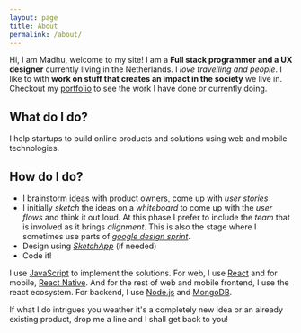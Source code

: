 ```yaml
---
layout: page
title: About
permalink: /about/
---
```


Hi, I am Madhu, welcome to my site! I am a **Full stack programmer and a UX designer** currently living in the Netherlands. I _love travelling and people_. I like to with **work on stuff that creates an impact in the society** we live in. Checkout my [portfolio](/portfolio) to see the work I have done or currently doing.

## What do I do?

I help startups to build online products and solutions using web and mobile technologies.

## How do I do?

- I brainstorm ideas with product owners, come up with _user stories_
- I initially _sketch_ the ideas on a _whiteboard_ to come up with the _user flows_ and think it out loud. At this phase I prefer to include the _team_ that is involved as it brings _alignment_. This is also the stage where I sometimes use parts of _[google design sprint](http://designsprintkit.withgoogle.com)_.
- Design using _[SketchApp](https://www.sketchapp.com/)_ (if needed)
- Code it!

I use [JavaScript](https://developer.mozilla.org/en-US/docs/Web/JavaScript) to implement the solutions. For web, I use [React](https://facebook.github.io/react/) and for mobile, [React Native](https://facebook.github.io/react-native/). And for the rest of web and mobile frontend, I use the react ecosystem. For backend, I use [Node.js](https://nodejs.org/en/) and [MongoDB](https://www.mongodb.com/).

If what I do intrigues you weather it's a completely new idea or an already existing product, drop me a line and I shall get back to you!
